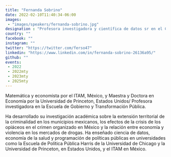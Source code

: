 ```yaml
---
title: "Fernanda Sobrino"
date: 2022-02-10T11:40:34-06:00
images:
 - "images/speakers/fernanda-sobrino.jpg"
designation : "Profesora investigadora y científica de datos sr en el Centro de Ciencia de Datos e IA de la Escuela de Gobierno y Transformación Pública del TEC"
country: ""
facebook: ""
instagram: ""
twitter: "https://twitter.com/ferso47"
linkedin: "https://www.linkedin.com/in/fernanda-sobrino-26136a95/"
github: ""
events:
 - 2022
 - 2022mty
 - 2023mty
 - 2025mty
---
```


Matemática y economista por el ITAM, México, y Maestra y Doctora en Economía por la Universidad de Princeton, Estados Unidos/ Profesora investigadora en la Escuela de Gobierno y Transformación Pública.

Ha desarrollado su investigación académica sobre la extensión territorial de la criminalidad en los municipios mexicanos, los efectos de la crisis de los opiáceos en el crimen organizado en México y la relación entre economía y violencia en los mercados de drogas. Ha enseñado ciencia de datos, economía de la salud y programación de políticas públicas en universidades como la Escuela de Política Pública Harris de la Universidad de Chicago y la Universidad de Princeton, en Estados Unidos, y el ITAM en México.